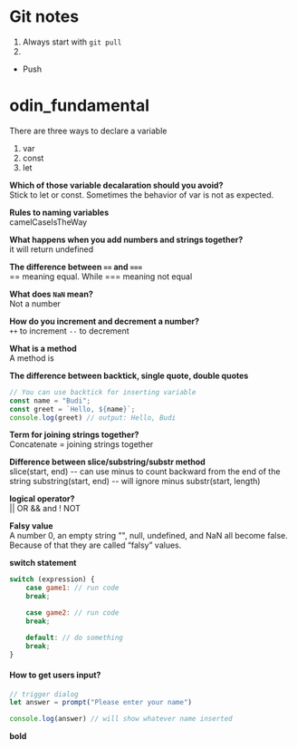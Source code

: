 # Git notes
1. Always start with `git pull`
2. 
- Push


# odin_fundamental

There are three ways to declare a variable
1. var
2. const
3. let

**Which of those variable decalaration should you avoid?** <br/>
Stick to let or const. Sometimes the behavior of var is not as expected.

**Rules to naming variables** <br/>
camelCaseIsTheWay

**What happens when you add numbers and strings together?** <br/>
it will return undefined

**The difference between `==` and `===`** <br/>
== meaning equal. While === meaning not equal

**What does `NaN` mean?** <br/>
Not a number

**How do you increment and decrement a number?** <br/>
`++` to increment
`--` to decrement

**What is a method** <br/>
A method is 

**The difference between backtick, single quote, double quotes**

```js
// You can use backtick for inserting variable
const name = "Budi";
const greet = `Hello, ${name}`;
console.log(greet) // output: Hello, Budi
```

**Term for joining strings together?** <br/>
Concatenate = joining strings together

**Difference between slice/substring/substr method** <br/>
slice(start, end) -- can use minus to count backward from the end of the string
substring(start, end) -- will ignore minus
substr(start, length)

**logical operator?** <br/>
|| OR
&& and
! NOT

**Falsy value** <br/>
A number 0, an empty string "", null, undefined, and NaN all become false. Because of that they are called “falsy” values.

**switch statement** <br/>
```js
switch (expression) {
    case game1: // run code
    break;

    case game2: // run code
    break;

    default: // do something
    break;
}
```
#### How to get users input?
```js
// trigger dialog
let answer = prompt("Please enter your name")

console.log(answer) // will show whatever name inserted
```


**bold** <br/>
